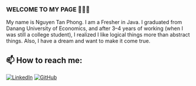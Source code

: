 ### WELCOME TO MY PAGE 👋👋👋
My name is Nguyen Tan Phong. I am a Fresher in Java. I graduated from Danang University of Economics, and after 3–4 years of working (when I was still a college student), I realized I like logical things more than abstract things. Also, I have a dream and want to make it come true.<br>
## 📫 How to reach me: 

[![LinkedIn](https://img.shields.io/badge/LinkedIn-Profile-blue)](https://www.linkedin.com/in/t%E1%BA%A5n-phong-nguy%E1%BB%85n-348081300/) 
[![GitHub](https://img.shields.io/badge/GitHub-Profile-green)](https://github.com/Phongkute1412)
